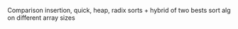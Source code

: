 Comparison insertion, quick, heap, radix sorts + hybrid of two bests sort alg on different array sizes
